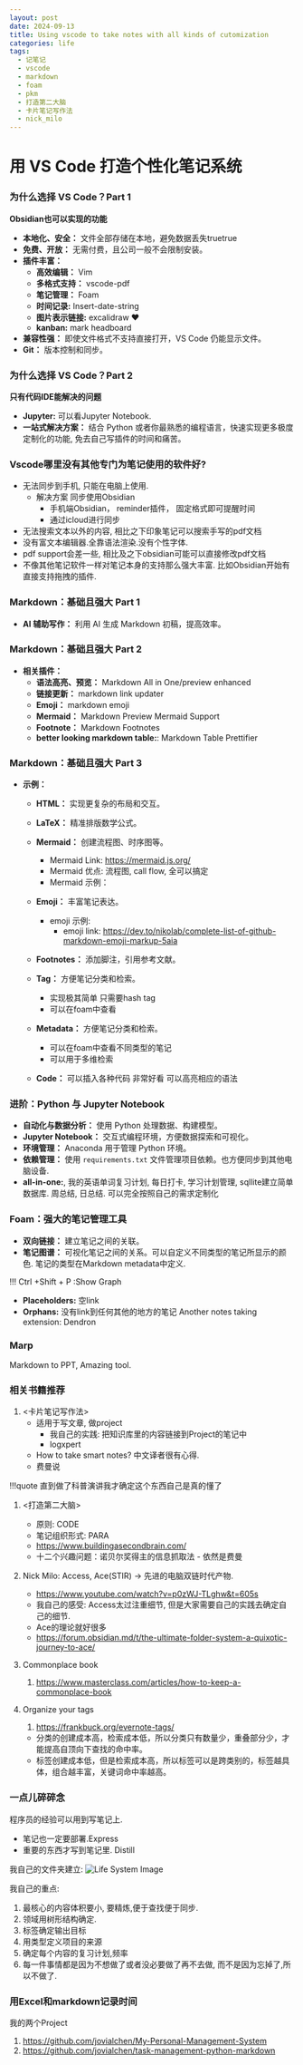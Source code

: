 ```yaml
---
layout: post
date: 2024-09-13
title: Using vscode to take notes with all kinds of cutomization
categories: life
tags:
  - 记笔记
  - vscode
  - markdown
  - foam
  - pkm
  - 打造第二大脑
  - 卡片笔记写作法
  - nick_milo
---
```

# 用 VS Code 打造个性化笔记系统

### 为什么选择 VS Code？Part 1
**Obsidian也可以实现的功能**
  * **本地化、安全：** 文件全部存储在本地，避免数据丢失truetrue
  * **免费、开放：** 无需付费，且公司一般不会限制安装。
  * **插件丰富：**
      * **高效编辑：** Vim
      * **多格式支持：** vscode-pdf
      * **笔记管理：** Foam
      * **时间记录:** Insert-date-string
      * **图片表示链接:** excalidraw :heart:
      * **kanban:** mark headboard
  * **兼容性强：** 即使文件格式不支持直接打开，VS Code 仍能显示文件。 
  * **Git：** 版本控制和同步。

### 为什么选择 VS Code？Part 2
**只有代码IDE能解决的问题**
  * **Jupyter:** 可以看Jupyter Notebook.
  * **一站式解决方案：** 结合 Python 或者你最熟悉的编程语言，快速实现更多极度定制化的功能, 免去自己写插件的时间和痛苦。


### Vscode哪里没有其他专门为笔记使用的软件好?
- 无法同步到手机, 只能在电脑上使用. 
  - 解决方案 同步使用Obsidian
    - 手机端Obsidian， reminder插件， 固定格式即可提醒时间
    - 通过icloud进行同步
- 无法搜索文本以外的内容, 相比之下印象笔记可以搜索手写的pdf文档
- 没有富文本编辑器.全靠语法渲染.没有个性字体.
- pdf support会差一些, 相比及之下obsidian可能可以直接修改pdf文档
- 不像其他笔记软件一样对笔记本身的支持那么强大丰富. 比如Obsidian开始有直接支持拖拽的插件.

### Markdown：基础且强大 Part 1
* **AI 辅助写作：** 利用 AI 生成 Markdown 初稿，提高效率。


### Markdown：基础且强大 Part 2
* **相关插件：**
    * **语法高亮、预览：** Markdown All in One/preview enhanced
    * **链接更新：** markdown link updater
    * **Emoji：** markdown emoji
    * **Mermaid：**  Markdown Preview Mermaid Support
    * **Footnote：** Markdown Footnotes
    * **better looking markdown table:**: Markdown Table Prettifier

### Markdown：基础且强大 Part 3
* **示例：**
  * **HTML：** 实现更复杂的布局和交互。
  * **LaTeX：** 精准排版数学公式。
  * **Mermaid：** 创建流程图、时序图等。
    * Mermaid Link: https://mermaid.js.org/
     * Mermaid 优点: 流程图, call flow, 全可以搞定
    * Mermaid 示例： 

  * **Emoji：** 丰富笔记表达。
    * emoji 示例:
        * emoji link: https://dev.to/nikolab/complete-list-of-github-markdown-emoji-markup-5aia
  * **Footnotes：** 添加脚注，引用参考文献。
  * **Tag：** 方便笔记分类和检索。
    * 实现极其简单 只需要hash tag
    * 可以在foam中查看
  * **Metadata：** 方便笔记分类和检索。
    * 可以在foam中查看不同类型的笔记
    * 可以用于多维检索
  * **Code：** 可以插入各种代码 非常好看 可以高亮相应的语法


### 进阶：Python 与 Jupyter Notebook
* **自动化与数据分析：** 使用 Python 处理数据、构建模型。
* **Jupyter Notebook：** 交互式编程环境，方便数据探索和可视化。
* **环境管理：** Anaconda 用于管理 Python 环境。
* **依赖管理：** 使用 `requirements.txt` 文件管理项目依赖。也方便同步到其他电脑设备.
* **all-in-one:**, 我的英语单词复习计划, 每日打卡, 学习计划管理, sqllite建立简单数据库. 周总结, 日总结. 可以完全按照自己的需求定制化


### Foam：强大的笔记管理工具
* **双向链接：** 建立笔记之间的关联。
* **笔记图谱：** 可视化笔记之间的关系。可以自定义不同类型的笔记所显示的颜色. 笔记的类型在Markdown metadata中定义.

!!! Ctrl +Shift + P :Show Graph
* **Placeholders:** 空link
* **Orphans:** 没有link到任何其他的地方的笔记
Another notes taking extension: Dendron

  
### Marp
Markdown to PPT, Amazing tool.


### 相关书籍推荐
1. <卡片笔记写作法>
     - 适用于写文章, 做project
       - 我自己的实践: 把知识库里的内容链接到Project的笔记中
       - logxpert
     - How to take smart notes? 中文译者很有心得.
     - 费曼说 

  !!!quote 直到做了科普演讲我才确定这个东西自己是真的懂了

1. <打造第二大脑>
     - 原则: CODE
     - 笔记组织形式: PARA 
     - https://www.buildingasecondbrain.com/
     - 十二个兴趣问题：诺贝尔奖得主的信息抓取法 - 依然是费曼
2. Nick Milo: Access, Ace(STIR) -> 先进的电脑双链时代产物.
   - https://www.youtube.com/watch?v=p0zWJ-TLghw&t=605s
   - 我自己的感受: Access太过注重细节, 但是大家需要自己的实践去确定自己的细节.
   - Ace的理论就好很多
   - https://forum.obsidian.md/t/the-ultimate-folder-system-a-quixotic-journey-to-ace/
3. Commonplace book
   1. https://www.masterclass.com/articles/how-to-keep-a-commonplace-book

4. Organize your tags
   1. https://frankbuck.org/evernote-tags/
     - 分类的创建成本高，检索成本低，所以分类只有数量少，重叠部分少，才能提高自顶向下查找的命中率。
      - 标签创建成本低，但是检索成本高，所以标签可以是跨类别的，标签越具体，组合越丰富，关键词命中率越高。


### 一点儿碎碎念

程序员的经验可以用到写笔记上. 
  - 笔记也一定要部署.Express 
  - 重要的东西才写到笔记里. Distill

我自己的文件夹建立:
    <img src="{{ post.url }}/assets/blogimages/1.png" alt="Life System Image">

我自己的重点:
1. 最核心的内容体积要小, 要精炼,便于查找便于同步.
2. 领域用树形结构确定.
3. 标签确定输出目标
4. 用类型定义项目的来源
5. 确定每个内容的复习计划,频率
6. 每一件事情都是因为不想做了或者没必要做了再不去做, 而不是因为忘掉了,所以不做了.



### 用Excel和markdown记录时间

我的两个Project
1. https://github.com/jovialchen/My-Personal-Management-System
2. https://github.com/jovialchen/task-management-python-markdown


